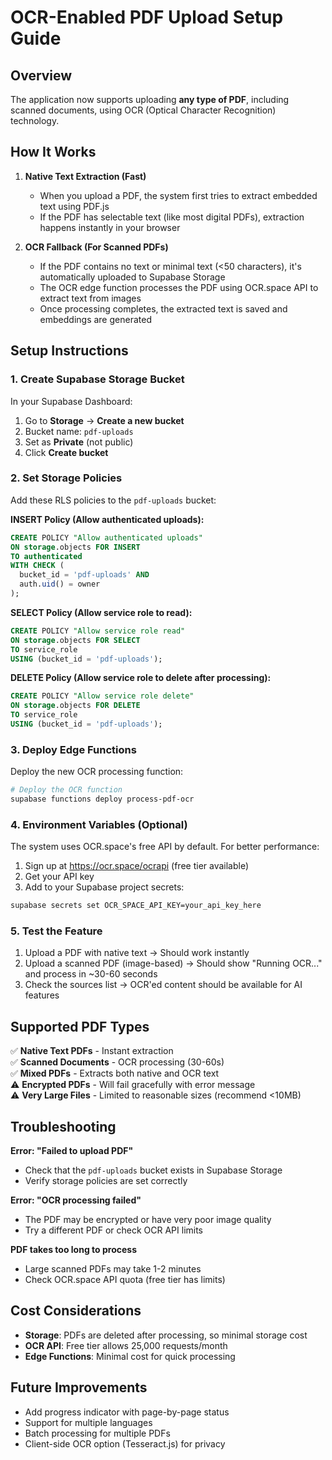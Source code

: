 # OCR-Enabled PDF Upload Setup Guide

## Overview
The application now supports uploading **any type of PDF**, including scanned documents, using OCR (Optical Character Recognition) technology.

## How It Works

1. **Native Text Extraction (Fast)**
   - When you upload a PDF, the system first tries to extract embedded text using PDF.js
   - If the PDF has selectable text (like most digital PDFs), extraction happens instantly in your browser

2. **OCR Fallback (For Scanned PDFs)**
   - If the PDF contains no text or minimal text (<50 characters), it's automatically uploaded to Supabase Storage
   - The OCR edge function processes the PDF using OCR.space API to extract text from images
   - Once processing completes, the extracted text is saved and embeddings are generated

## Setup Instructions

### 1. Create Supabase Storage Bucket

In your Supabase Dashboard:

1. Go to **Storage** → **Create a new bucket**
2. Bucket name: `pdf-uploads`
3. Set as **Private** (not public)
4. Click **Create bucket**

### 2. Set Storage Policies

Add these RLS policies to the `pdf-uploads` bucket:

**INSERT Policy (Allow authenticated uploads):**
```sql
CREATE POLICY "Allow authenticated uploads"
ON storage.objects FOR INSERT
TO authenticated
WITH CHECK (
  bucket_id = 'pdf-uploads' AND
  auth.uid() = owner
);
```

**SELECT Policy (Allow service role to read):**
```sql
CREATE POLICY "Allow service role read"
ON storage.objects FOR SELECT
TO service_role
USING (bucket_id = 'pdf-uploads');
```

**DELETE Policy (Allow service role to delete after processing):**
```sql
CREATE POLICY "Allow service role delete"
ON storage.objects FOR DELETE
TO service_role
USING (bucket_id = 'pdf-uploads');
```

### 3. Deploy Edge Functions

Deploy the new OCR processing function:

```bash
# Deploy the OCR function
supabase functions deploy process-pdf-ocr
```

### 4. Environment Variables (Optional)

The system uses OCR.space's free API by default. For better performance:

1. Sign up at https://ocr.space/ocrapi (free tier available)
2. Get your API key
3. Add to your Supabase project secrets:

```bash
supabase secrets set OCR_SPACE_API_KEY=your_api_key_here
```

### 5. Test the Feature

1. Upload a PDF with native text → Should work instantly
2. Upload a scanned PDF (image-based) → Should show "Running OCR..." and process in ~30-60 seconds
3. Check the sources list → OCR'ed content should be available for AI features

## Supported PDF Types

✅ **Native Text PDFs** - Instant extraction  
✅ **Scanned Documents** - OCR processing (30-60s)  
✅ **Mixed PDFs** - Extracts both native and OCR text  
⚠️ **Encrypted PDFs** - Will fail gracefully with error message  
⚠️ **Very Large Files** - Limited to reasonable sizes (recommend <10MB)

## Troubleshooting

**Error: "Failed to upload PDF"**
- Check that the `pdf-uploads` bucket exists in Supabase Storage
- Verify storage policies are set correctly

**Error: "OCR processing failed"**
- The PDF may be encrypted or have very poor image quality
- Try a different PDF or check OCR API limits

**PDF takes too long to process**
- Large scanned PDFs may take 1-2 minutes
- Check OCR.space API quota (free tier has limits)

## Cost Considerations

- **Storage**: PDFs are deleted after processing, so minimal storage cost
- **OCR API**: Free tier allows 25,000 requests/month
- **Edge Functions**: Minimal cost for quick processing

## Future Improvements

- Add progress indicator with page-by-page status
- Support for multiple languages
- Batch processing for multiple PDFs
- Client-side OCR option (Tesseract.js) for privacy
